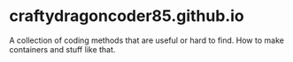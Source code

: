 # craftydragoncoder85.github.io
A collection of coding methods that are useful or hard to find. How to make containers and stuff like that.
